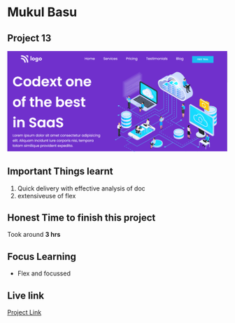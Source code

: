 # Mukul Basu

## Project 13
![Image](./Capture.PNG)

## Important Things learnt 
1. Quick delivery with effective analysis of doc
2. extensiveuse of flex

## Honest Time to finish this project

Took around **3 hrs**

## Focus Learning
- Flex and focussed

## Live link

[Project Link](https://google.com "Netlify")


